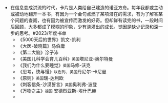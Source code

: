 - 在信息变成洪流的时代，卡片是人类给自己建造的诺亚方舟。每年我都或主动或被动地翻开一本书，有因为一个金句点燃了某项潜在的需求，有为了解答某个问题的查阅，也有因为被宣传而激发的好奇。但却鲜有读完的书，一段时间后回顾，大多都成了模糊的印象，少有浇灌出的成长。觉因是缺少记录和深一步的思考。#2023/年度书单
	- 《5000天后的世界》凯文-凯利
	- 《大医-破晓篇》马伯庸
	- 《第二大脑》涂子沛
	- 《美国儿科学会育儿百科》`美国`塔尼亚-奥尔特曼
	- 《我们为什么要睡觉》`英国`马修-沃克
	- 《思考，快与慢》`以色列`、`美国`丹尼尔-卡尼曼
	- 《原则》`美国`瑞-达利欧
	- 《刺客信条-沙漠誓言》`英国`奥利弗-波登
	- 《万物之主》`德国` 安德烈亚斯-埃什巴赫
	-